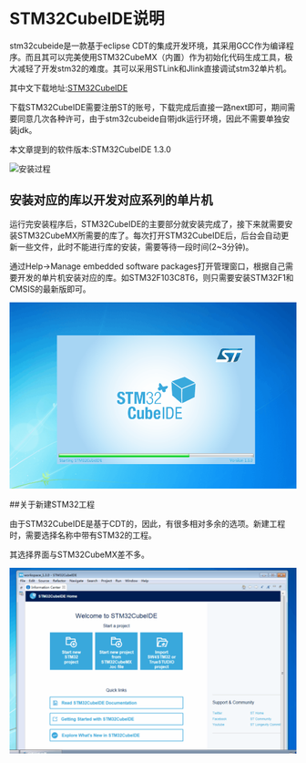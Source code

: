 # STM32CubeIDE说明

stm32cubeide是一款基于eclipse CDT的集成开发环境，其采用GCC作为编译程序。而且其可以完美使用STM32CubeMX（内置）作为初始化代码生成工具，极大减轻了开发stm32的难度。其可以采用STLink和Jlink直接调试stm32单片机。

其中文下载地址:[STM32CubeIDE](https://www.st.com/zh/development-tools/stm32cubeide.html)

下载STM32CubeIDE需要注册ST的账号，下载完成后直接一路next即可，期间需要同意几次各种许可，由于stm32cubeide自带jdk运行环境，因此不需要单独安装jdk。

本文章提到的软件版本:STM32CubeIDE 1.3.0

![安装过程](1.gif "安装")

## 安装对应的库以开发对应系列的单片机

运行完安装程序后，STM32CubeIDE的主要部分就安装完成了，接下来就需要安装STM32CubeMX所需要的库了。每次打开STM32CubeIDE后，后台会自动更新一些文件，此时不能进行库的安装，需要等待一段时间(2~3分钟)。

通过Help->Manage embedded software packages打开管理窗口，根据自己需要开发的单片机安装对应的库。如STM32F103C8T6，则只需要安装STM32F1和CMSIS的最新版即可。

![安装库](2.gif "安装库")

##关于新建STM32工程

由于STM32CubeIDE是基于CDT的，因此，有很多相对多余的选项。新建工程时，需要选择名称中带有STM32的工程。

其选择界面与STM32CubeMX差不多。

![新建工程](3.gif "新建工程")


